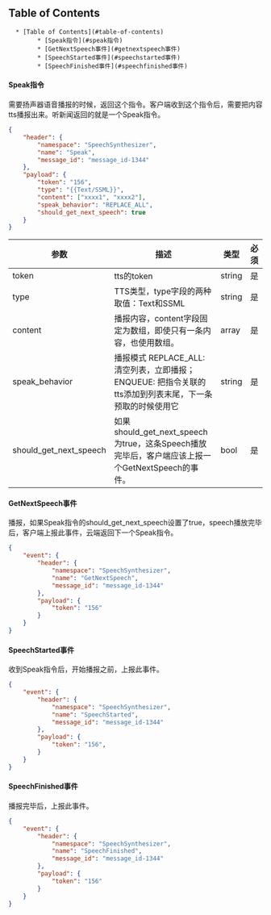 ## Table of Contents


      * [Table of Contents](#table-of-contents)
            * [Speak指令](#speak指令)
            * [GetNextSpeech事件](#getnextspeech事件)
            * [SpeechStarted事件](#speechstarted事件)
            * [SpeechFinished事件](#speechfinished事件)


#### Speak指令
需要扬声器语音播报的时候，返回这个指令。客户端收到这个指令后，需要把内容tts播报出来。听新闻返回的就是一个Speak指令。
```json
{
    "header": {
        "namespace": "SpeechSynthesizer",
        "name": "Speak",
        "message_id": "message_id-1344"
    },
    "payload": {
        "token": "156",
        "type": "{{Text/SSML}}",
        "content": ["xxxx1", "xxxx2"],
        "speak_behavior": "REPLACE_ALL",
        "should_get_next_speech": true
    }
}
```
参数    | 描述    | 类型    | 必须
--- | --- | --- | ---
token   | tts的token | string  | 是
type    | TTS类型，type字段的两种取值：Text和SSML| string  | 是
content | 播报内容，content字段固定为数组，即使只有一条内容，也使用数组。| array   | 是
speak_behavior | 播报模式 REPLACE_ALL: 清空列表，立即播报；ENQUEUE: 把指令关联的tts添加到列表末尾，下一条预取的时候使用它 | string  | 是
should_get_next_speech  | 如果should_get_next_speech为true，这条Speech播放完毕后，客户端应该上报一个GetNextSpeech的事件。 | bool    | 是

#### GetNextSpeech事件
播报，如果Speak指令的should_get_next_speech设置了true，speech播放完毕后，客户端上报此事件，云端返回下一个Speak指令。
```json
{
    "event": {
        "header": {
            "namespace": "SpeechSynthesizer",
            "name": "GetNextSpeech",
            "message_id": "message_id-1344"
        },
        "payload": {
            "token": "156"
        }
    }
}
```
#### SpeechStarted事件
收到Speak指令后，开始播报之前，上报此事件。
```json
{
    "event": {
        "header": {
            "namespace": "SpeechSynthesizer",
            "name": "SpeechStarted",
            "message_id": "message_id-1344"
        },
        "payload": {
            "token": "156",   
        }
    }
}
```

#### SpeechFinished事件
播报完毕后，上报此事件。
```json
{
    "event": {
        "header": {
            "namespace": "SpeechSynthesizer",
            "name": "SpeechFinished",
            "message_id": "message_id-1344"
        },
        "payload": {
            "token": "156"
        }
    }
}
```


